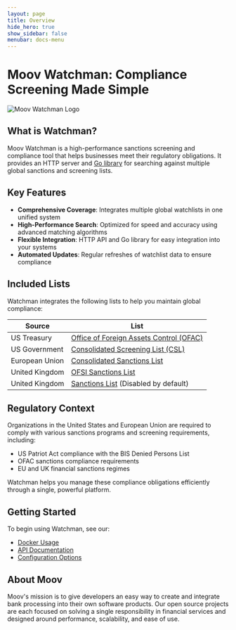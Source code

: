 ```yaml
---
layout: page
title: Overview
hide_hero: true
show_sidebar: false
menubar: docs-menu
---
```


# Moov Watchman: Compliance Screening Made Simple

![Moov Watchman Logo](https://repository-images.githubusercontent.com/163885848/41101f80-c6d9-11ea-9ab5-dc9f51b849df)

## What is Watchman?

Moov Watchman is a high-performance sanctions screening and compliance tool that helps businesses meet their regulatory obligations. It provides an HTTP server and [Go library](https://pkg.go.dev/github.com/moov-io/watchman/pkg/search#Client) for searching against multiple global sanctions and screening lists.

## Key Features

- **Comprehensive Coverage**: Integrates multiple global watchlists in one unified system
- **High-Performance Search**: Optimized for speed and accuracy using advanced matching algorithms
- **Flexible Integration**: HTTP API and Go library for easy integration into your systems
- **Automated Updates**: Regular refreshes of watchlist data to ensure compliance

## Included Lists

Watchman integrates the following lists to help you maintain global compliance:

| Source | List |
|--------|------|
| US Treasury | [Office of Foreign Assets Control (OFAC)](https://ofac.treasury.gov/sanctions-list-service) |
| US Government | [Consolidated Screening List (CSL)](https://www.trade.gov/consolidated-screening-list) |
| European Union | [Consolidated Sanctions List](https://data.europa.eu/data/datasets/consolidated-list-of-persons-groups-and-entities-subject-to-eu-financial-sanctions?locale=en) |
| United Kingdom | [OFSI Sanctions List](https://www.gov.uk/government/publications/financial-sanctions-consolidated-list-of-targets/consolidated-list-of-targets#contents) |
| United Kingdom | [Sanctions List](https://www.gov.uk/government/publications/the-uk-sanctions-list) (Disabled by default) |

## Regulatory Context

Organizations in the United States and European Union are required to comply with various sanctions programs and screening requirements, including:

- US Patriot Act compliance with the BIS Denied Persons List
- OFAC sanctions compliance requirements
- EU and UK financial sanctions regimes

Watchman helps you manage these compliance obligations efficiently through a single, powerful platform.

## Getting Started

To begin using Watchman, see our:

- [Docker Usage](/usage-docker/)
- [API Documentation](/api/)
- [Configuration Options](/config/)

## About Moov

Moov's mission is to give developers an easy way to create and integrate bank processing into their own software products. Our open source projects are each focused on solving a single responsibility in financial services and designed around performance, scalability, and ease of use.

